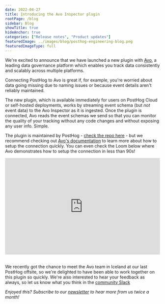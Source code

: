 ```yaml
---
date: 2022-04-27
title: Introducing the Avo Inspector plugin
rootPage: /blog
sidebar: Blog
showTitle: true
hideAnchor: true
categories: ["Release notes", "Product updates"]
featuredImage: ../images/blog/posthog-engineering-blog.png
featuredImageType: full
---
```


We're excited to announce that we have launched a new plugin with [Avo](https://www.avo.app/), a leading data governance platform which enables you track data consistently and scalably across multiple platforms. 

Connecting PostHog to Avo is great if, for example, you're worried about data going missing due to naming issues or because event details aren't reliably maintained. 

The new plugin, which is available immediately for users on PostHog Cloud or self-hosted deployments, works by streaming event schema (but _not_ event data) to the Avo Inspector as it is ingested. Once the plugin is connected, Avo reads the event schemas we send so that you can monitor the quality of your tracking without any code changes and without exposing any user info. Simple.

The plugin is maintained by PostHog - [check the repo here](https://github.com/PostHog/posthog-avo-plugin) - but we recommend checking out [Avo's documentation](https://www.avo.app/docs/workspace/connect-inspector-to-posthog) to learn more about how to setup the connection quickly. You can even check the Loom below where Avo demonstrates how to setup the connection in less than 90s! 

<div style="position: relative; padding-bottom: 62.5%; height: 0;"><iframe src="https://www.loom.com/embed/7601e527e64e4d48855de25c3ee25028" frameborder="0" webkitallowfullscreen mozallowfullscreen allowfullscreen style="position: absolute; top: 0; left: 0; width: 100%; height: 100%;"></iframe></div>
<br/>

We recently got the chance to meet the Avo team in Iceland at our last PostHog offsite, so we're delighted to have been able to work together on this plugin so quickly. We're also interested to hear your feedback as always, so let us know what you think in the [community Slack](/slack)

_Enjoyed this? Subscribe to our [newsletter](/newsletter) to hear more from us twice a month!_

